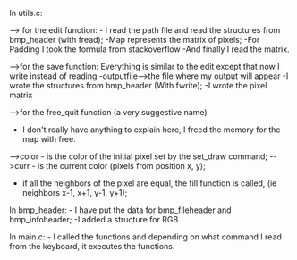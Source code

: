 In utils.c:

--> for the edit function: 
    - I read the path file and read the structures from bmp_header (with fread); 
    -Map represents the matrix of pixels; 
    -For Padding I took the formula from stackoverflow 
    -And finally I read the matrix.

-->for the save function: Everything is similar to the edit except that now I write instead of reading 
  -outputfile-->the file where my output will appear
  -I wrote the structures from bmp_header (With fwrite);
  -I wrote the pixel matrix

-->for the free_quit function (a very suggestive name) 
  - I don't really have anything to explain here, I freed the memory for the map with free.

-->color - is the color of the initial pixel set by the set_draw command; 
-->curr - is the current color (pixels from position x, y); 
- if all the neighbors of the pixel are equal, the fill function is called, (ie neighbors x-1, x+1, y-1, y+1);

In bmp_header: - I have put the data for bmp_fileheader and bmp_infoheader; 
               -I added a structure for RGB

In main.c: - I called the functions and depending on what command I read from the keyboard, it executes the functions.
